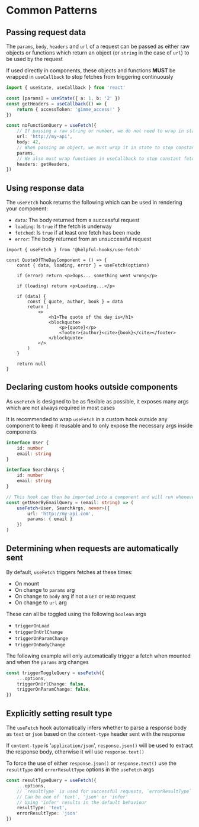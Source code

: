 # Common Patterns

## Passing request data

The `params`, `body`, `headers` and `url` of a request can be passed as either raw objects or functions which return an object (or `string` in the case of `url`) to be used by the request

If used directly in components, these objects and functions __MUST__ be wrapped in `useCallback` to stop fetches from triggering continuously

```ts
import { useState, useCallback } from 'react'

const [params] = useState({ a: 1, b: '2' })
const getHeaders = useCallback(() => {
    return { accessToken: 'gimme_access!' }
})

const noFunctionQuery = useFetch({
    // If passing a raw string or number, we do not need to wrap in state
    url: 'http://my-api',
    body: 42,
    // When passing an object, we must wrap it in state to stop constant fetches
    params,
    // We also must wrap functions in useCallback to stop constant fetches
    headers: getHeaders,
})
```

## Using response data

The `useFetch` hook returns the following which can be used in rendering your component:
- `data`: The body returned from a successful request
- `loading`: Is `true` if the fetch is underway
- `fetched`: Is `true` if at least one fetch has been made
- `error`: The body returned from an unsuccessful request

```tsx
import { useFetch } from '@helpful-hooks/use-fetch'

const QuoteOfTheDayComponent = () => {
    const { data, loading, error } = useFetch(options)

    if (error) return <p>Oops... something went wrong</p>

    if (loading) return <p>Loading...</p>

    if (data) {
        const { quote, author, book } = data
        return (
            <>
                <h1>The quote of the day is</h1>
                <blockquote>
                    <p>{quote}</p>
                    <footer>{author}<cite>{book}</cite></footer>
                </blockquote>
            </>
        )
    }

    return null
}
```

## Declaring custom hooks outside components

As `useFetch` is designed to be as flexible as possible, it exposes many args which are not always required in most cases

It is recommended to wrap `useFetch` in a custom hook outside any component to keep it reusable and to only expose the necessary args inside components

```ts
interface User {
    id: number
    email: string
}

interface SearchArgs {
    id: number
    email: string
}

// This hook can then be imported into a component and will run whenever `email` is changed
const getUserByEmailQuery = (email: string) => (
    useFetch<User, SearchArgs, never>({
        url: 'http://my-api.com',
        params: { email }
    })
)
```

## Determining when requests are automatically sent

By default, `useFetch` triggers fetches at these times:
- On mount
- On change to `params` arg
- On change to `body` arg if not a `GET` or `HEAD` request
- On change to `url` arg

These can all be toggled using the following `boolean` args
- `triggerOnLoad`
- `triggerOnUrlChange`
- `triggerOnParamChange`
- `triggerOnBodyChange`

The following example will only automatically trigger a fetch when mounted and when the `params` arg changes

```ts
const triggerToggleQuery = useFetch({
    ...options,
    triggerOnUrlChange: false,
    triggerOnParamChange: false,
})
```

## Explicitly setting result type

The `useFetch` hook automatically infers whether to parse a response body as `text` or `json` based on the `content-type` header sent with the response

If `content-type` is '`application/json`', `response.json()` will be used to extract the response body, otherwise it will use `response.text()`

To force the use of either `response.json()` or `response.text()` use the `resultType` and `errorResultType` options in the `useFetch` args

```ts
const resultTypeQuery = useFetch({
    ...options,
    // `resultType` is used for successful requests, `errorResultType` for unsuccessful ones
    // Can be one of 'text', 'json' or 'infer'
    // Using 'infer' results in the default behaviour
    resultType: 'text',
    errorResultType: 'json'
})
```
